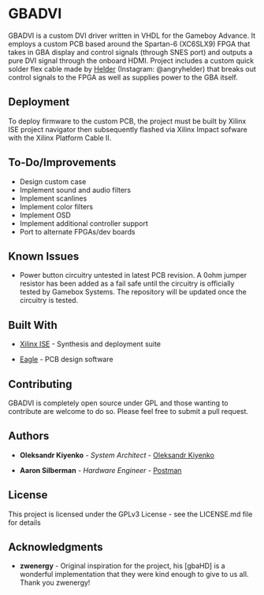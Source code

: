 # GBADVI

GBADVI is a custom DVI driver written in VHDL for the Gameboy Advance. It employs a custom PCB based around the Spartan-6 (XC6SLX9) FPGA that takes in GBA display and control signals (through SNES port) and outputs a pure DVI signal through the onboard HDMI. Project includes a custom quick solder flex cable made by [Helder](https://github.com/Helder1981) (Instagram: @angryhelder) that breaks out control signals to the FPGA as well as supplies power to the GBA itself.

## Deployment

To deploy firmware to the custom PCB, the project must be built by Xilinx ISE project navigator then subsequently flashed via Xilinx Impact sofware with the Xilinx Platform Cable II. 

## To-Do/Improvements

* Design custom case
* Implement sound and audio filters
* Implement scanlines 
* Implement color filters
* Implement OSD
* Implement additional controller support
* Port to alternate FPGAs/dev boards

## Known Issues

* Power button circuitry untested in latest PCB revision. A 0ohm jumper resistor has been added as a fail safe until the circuitry is officially tested by Gamebox Systems. The repository will be updated once the circuitry is tested.

## Built With

* [Xilinx ISE](https://www.xilinx.com/products/design-tools/ise-design-suite.html) - Synthesis and deployment suite

* [Eagle](https://www.autodesk.com/products/eagle/overview?plc=F360&term=1-YEAR&support=ADVANCED&quantity=1) - PCB design software

## Contributing

GBADVI is completely open source under GPL and those wanting to contribute are welcome to do so. Please feel free to submit a pull request.

## Authors

* **Oleksandr Kiyenko** - *System Architect* - [Oleksandr Kiyenko](https://github.com/kienko)

* **Aaron Silberman** - *Hardware Engineer* - [Postman](https://github.com/GameboxSystems/)

## License

This project is licensed under the GPLv3 License - see the LICENSE.md file for details

## Acknowledgments

* **zwenergy** - Original inspiration for the project, his [gbaHD] is a wonderful implementation that they were kind enough to give to us all. Thank you zwenergy!

